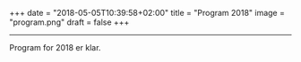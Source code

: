 +++
date = "2018-05-05T10:39:58+02:00"
title = "Program 2018"
image = "program.png"
draft = false
+++

---

Program for 2018 er klar.
